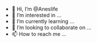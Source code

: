- 👋 Hi, I’m @Aneslife
- 👀 I’m interested in ...
- 🌱 I’m currently learning ...
- 💞️ I’m looking to collaborate on ...
- 📫 How to reach me ...

<!---
Aneslife/Aneslife is a ✨ special ✨ repository because its `README.md` (this file) appears on your GitHub profile.
You can click the Preview link to take a look at your changes.
--->
